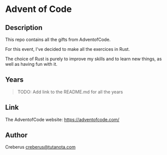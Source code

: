 # Advent of Code

## Description

This repo contains all the gifts from AdventofCode.

For this event, I've decided to make all the exercices in Rust.

The choice of Rust is purely to improve my skills and to learn new things, as well as having fun with it.

## Years

> TODO: Add link to the README.md for all the years

## Link

The AdventofCode website: <https://adventofcode.com/>

## Author

Creberus <creberus@tutanota.com>
